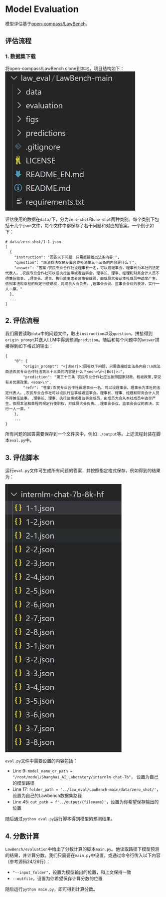 # Model Evaluation
模型评估基于[open-compass/LawBench](https://github.com/open-compass/LawBench)。
## 评估流程
### 1. 数据集下载
将open-compass/LawBench clone到本地，项目结构如下：
![](../img/lawbench.png)

评估使用的数据在`data/`下，分为`zero-shot`和`one-shot`两种类别。每个类别下包括十几个`json`文件，每个文件中都保存了若干问题和对应的答案，一个例子如下：
```
# data/zero-shot/1-1.json
[
  {
    "instruction": "回答以下问题，只需直接给出法条内容:",
    "question": "民法商法农民专业合作社法第三十三条的内容是什么？",
    "answer": "答案:农民专业合作社设理事长一名，可以设理事会。理事长为本社的法定代表人。,农民专业合作社可以设执行监事或者监事会。理事长、理事、经理和财务会计人员不得兼任监事。,理事长、理事、执行监事或者监事会成员，由成员大会从本社成员中选举产生，依照本法和章程的规定行使职权，对成员大会负责。,理事会会议、监事会会议的表决，实行一人一票。"
  },
  ...
]
```

## 2. 评估流程
我们需要读取`data`中的问题文件，取出`instruction`以及`question`，拼接得到`origin_prompt`并送入LLM中得到预测`predition`。随后和每个问题中的`answer`拼接得到如下格式的输出：
```
{
    "0": {
        "origin_prompt": "<|User|>:回答以下问题，只需直接给出法条内容:\n民法商法农民专业合作社法第三十三条的内容是什么？<eoh>\n<|Bot|>:",
        "prediction": "第三十三条 农民专业合作社应当按照国家财政、税收政策,享受有关优惠政策。<eoa>\n",
        "refr": "答案:农民专业合作社设理事长一名，可以设理事会。理事长为本社的法定代表人。,农民专业合作社可以设执行监事或者监事会。理事长、理事、经理和财务会计人员不得兼任监事。,理事长、理事、执行监事或者监事会成员，由成员大会从本社成员中选举产生，依照本法和章程的规定行使职权，对成员大会负责。,理事会会议、监事会会议的表决，实行一人一票。"
    },
    ...
}
```
所有问题的回答需要保存到一个文件夹中，例如`../output`等。上述流程封装在脚本`eval.py`中。

## 3. 评估脚本
运行`eval.py`文件可生成所有问题的答案，并按照指定格式保存，例如得到的结果为：

![](../img/eval_res.png)

`eval.py`文件中需要设置的内容包括：
+ Line 9: `model_name_or_path = "/root/model/Shanghai_AI_Laboratory/internlm-chat-7b"`， 设置为自己的模型路径
+ Line 17: `folder_path = '../law_eval/LawBench-main/data/zero_shot/'`，设置为自己的Lawbench数据集路径
+ Line 45: `out_path = f'../output/{filename}'`，设置为你希望保存输出的位置

随后通过`python eval.py`运行脚本得到模型的预测结果。

## 4. 分数计算
`LawBench/evaluation`中给出了分数计算的脚本`main.py`。他读取路径下模型预测的结果，并计算分数。我们只需要在`main.py`中设置，或通过命令行传入以下内容（参考源码24/26行）：

+ `"--input_folder"`，设置为模型输出的位置，和上文保持一致
+ `--outfile`，设置为你希望保存计算分数的位置

随后运行`python main.py`，即可得到计算分数。